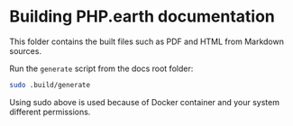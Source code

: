 # Building PHP.earth documentation

This folder contains the built files such as PDF and HTML from Markdown sources.

Run the `generate` script from the docs root folder:

```bash
sudo .build/generate
```

Using sudo above is used because of Docker container and your system different permissions.

